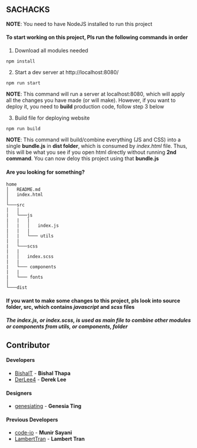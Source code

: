 ## SACHACKS

**NOTE**: You need to have NodeJS installed to run this project

#### To start working on this project, Pls run the following commands in order

1. Download all modules needed
```
npm install
```

2. Start a dev server at http://localhost:8080/
```
npm run start
```
**NOTE**: This command will run a server at localhost:8080, which will apply all the changes you have made (or will make). However, if you want to deploy it, you need to **build** production code, follow step 3 below

3. Build file for deploying website
```
npm run build
```
**NOTE**: This command will build/combine everything (JS and CSS)  into a single **bundle.js** in **dist folder**, which is consumed by *index.html* file. Thus, this will be what you see if you open html directly without running **2nd command**. You can now deloy this project using that **bundle.js**

#### Are you looking for something?
```
home
│   README.md
│   index.html    
│
└───src
│   │   
|   └───js
|   |   |
│   |   │   index.js
|   |   |  
│   |   └─── utils
|   |
|   └───scss
|   |
|   │   index.scss
|   |  
|   └─── components   
|   |  
|   └─── fonts   
│   
└───dist
```

#### If you want to make some changes to this project, pls look into source folder, **src**, which contains *javascript* and *scss* files

##### The **index.js**, or *index.scss*, is used as main file to combine other modules or components from **utils**, or **components**, folder

## Contributor
#### Developers
* [BishalT](https://github.com/BishalT) - **Bishal Thapa**
* [DerLee4](https://github.com/DerLee4) - **Derek Lee**

#### Designers
* [genesiating](https://www.linkedin.com/in/genesiating/) - **Genesia Ting**

#### Previous Developers
* [code-io](https://github.com/code-io) - **Munir Sayani**
* [LambertTran](https://github.com/LambertTran) - **Lambert Tran**
